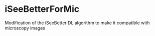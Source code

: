 # iSeeBetterForMic
Modification of the iSeeBetter DL algorithm to make it compatible with microscopy images
